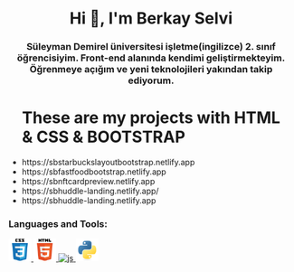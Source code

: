 <h1 align="center">Hi 👋, I'm Berkay Selvi</h1>
<h3 align="center">Süleyman Demirel üniversitesi işletme(ingilizce) 2. sınıf öğrencisiyim. Front-end alanında kendimi geliştirmekteyim. Öğrenmeye açığım ve yeni teknolojileri yakından takip ediyorum.</h3>
<ul>
  <h1>These are my projects with HTML & CSS & BOOTSTRAP</h1>
  <li>https://sbstarbuckslayoutbootstrap.netlify.app</li>
  <li>https://sbfastfoodbootstrap.netlify.app</li>
  <li>https://sbnftcardpreview.netlify.app</li>
  <li>https://sbhuddle-landing.netlify.app/</li>
  <li>https://sbhuddle-landing.netlify.app</li>
</ul>
<h3 align="left">Languages and Tools:</h3>
<p align="left"> <a href="https://www.w3schools.com/css/" target="_blank" rel="noreferrer"> <img src="https://raw.githubusercontent.com/devicons/devicon/master/icons/css3/css3-original-wordmark.svg" alt="css3" width="40" height="40"/> </a> <a href="https://www.w3.org/html/" target="_blank" rel="noreferrer"> <img src="https://raw.githubusercontent.com/devicons/devicon/master/icons/html5/html5-original-wordmark.svg" alt="html5" width="40" height="40"/> <a href="https://www.w3schools.com/js/" target="_blank" rel="noreferrer"> <img src="https://raw.githubusercontent.com/jmnote/z-icons/master/svg/javascript.svg" alt="js" width="40" height="40"/> </a> <a href="https://www.python.org" target="_blank" rel="noreferrer"> <img src="https://raw.githubusercontent.com/devicons/devicon/master/icons/python/python-original.svg" alt="python" width="40" height="40"/> </a> </p>

